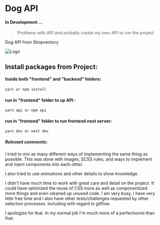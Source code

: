 # Dog API

#### In Development ...

> Problems with API and probally create my own API to run the project

Dog API from Shopventory 

![Logo](/frontend/public/images/dog_love_open.gif)





## Install packages from Project:
#### Inside both "frontend" and "backend" folders:
```
yarn or npm install
```
#### run in "frontend" folder to up API :
```
yarn api or npm api
```

#### run in "frontend" folder to run frontend next server:
```
yarn dev or next dev
```

##### Relevant comments:

I tried to mix as many different ways of implementing the same thing as possible. This was done with images, SCSS rules, and ways to implement and inject components into each other.

I also tried to use animations and other details to show knowledge.

I didn't have much time to work with great care and detail on the project. It could have optimized the reuse of CSS more as well as componentized more things and even cleaned up unused code. I am very busy, I have very little free time and I also have other tests/challenges requested by other selection processes. including with regard to gitflow.

I apologize for that. In my normal job I'm much more of a perfectionist than that.
